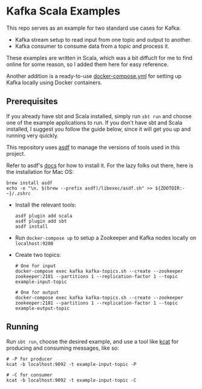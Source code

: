 # Kafka Scala Examples

This repo serves as an example for two standard use cases for Kafka:
- Kafka stream setup to read input from one topic and output to another.
- Kafka consumer to consume data from a topic and process it.

These examples are written in Scala, which was a bit diffuclt for me to find online for some reason, so I added them here for easy reference.

Another addition is a ready-to-use [docker-compose.yml](./docker-compose.yml) for setting up Kafka locally using Docker containers.

## Prerequisites
If you already have sbt and Scala installed, simply run `sbt run` and choose one of the example applications to run.
If you don't have sbt and Scala installed, I suggest you follow the guide below, since it will get you up and running very quickly.

This repository uses [asdf](https://asdf-vm.com/) to manage the versions of tools used in this project.

Refer to asdf's [docs](https://asdf-vm.com/guide/getting-started.html#_1-install-dependencies) for how to install it.
For the lazy folks out there, here is the installation for Mac OS:

```shell
brew install asdf
echo -e "\n. $(brew --prefix asdf)/libexec/asdf.sh" >> ${ZDOTDIR:-~}/.zshrc
```

- Install the relevant tools:
  ```shell
  asdf plugin add scala 
  asdf plugin add sbt 
  asdf install
  ```
- Run `docker-compose up` to setup a Zookeeper and Kafka nodes locally on `localhost:9200`

- Create two topics:
	```shell
	# One for input
  docker-compose exec kafka kafka-topics.sh --create --zookeeper zookeeper:2181 --partitions 1 --replication-factor 1 --topic example-input-topic

	# One for output
  docker-compose exec kafka kafka-topics.sh --create --zookeeper zookeeper:2181 --partitions 1 --replication-factor 1 --topic example-output-topic
	```

## Running
Run `sbt run`, choose the desired example, and use a tool like [kcat](https://github.com/edenhill/kcat) for producing and consuming messages, like so:

```shell
# -P for producer
kcat -b localhost:9092 -t example-input-topic -P

# -C for consumer
kcat -b localhost:9092 -t example-input-topic -C
```
